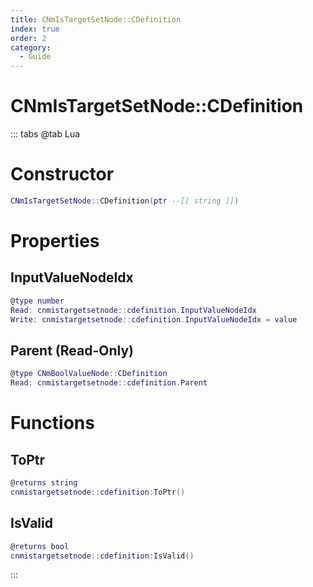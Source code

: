 ```yaml
---
title: CNmIsTargetSetNode::CDefinition
index: true
order: 2
category:
  - Guide
---
```


# CNmIsTargetSetNode::CDefinition

::: tabs
@tab Lua
# Constructor
```lua
CNmIsTargetSetNode::CDefinition(ptr --[[ string ]])
```
# Properties
## InputValueNodeIdx 
```lua
@type number
Read: cnmistargetsetnode::cdefinition.InputValueNodeIdx
Write: cnmistargetsetnode::cdefinition.InputValueNodeIdx = value
```
## Parent (Read-Only)
```lua
@type CNmBoolValueNode::CDefinition
Read: cnmistargetsetnode::cdefinition.Parent
```
# Functions
## ToPtr
```lua
@returns string
cnmistargetsetnode::cdefinition:ToPtr()
```
## IsValid
```lua
@returns bool
cnmistargetsetnode::cdefinition:IsValid()
```

:::